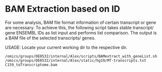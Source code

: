 # BAM Extraction based on ID

For some analysis, BAM file format information of certain transcript or gene are necessary. To achieve this, the following script takes stable transcript/ gene ENSEMBL IDs as list input and performs list comparison.
The output is a BAM file of the selected transcripts/ genes.

USAGE: 
Locate your current working dir to the respective dir.

```
/omics/groups/OE0532/internal/Alex/scripts/BAMextract_with_geneList.sh /omics/groups/OE0532/internal/Alex/static/hg19/MT-transcripts.txt C159_toTranscriptome.bam
```


